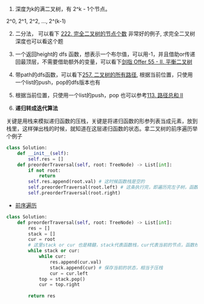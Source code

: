 1. 深度为k的满二叉树，有 2^k - 1个节点。

2^0, 2^1, 2^2, ..., 2^(k-1)

2. 二分法， 可以看下 [222. 完全二叉树的节点个数](222.%20完全二叉树的节点个数.py) 非常好的例子, 求完全二叉树深度也可以看这个题

3. 一个返回height的 dfs 函数，想表示一个布尔值，可以用-1，并且借助or传递回最顶层，不需要借助额外的变量，可以看下[剑指 Offer 55 - II. 平衡二叉树](剑指%20Offer%2055%20-%20II.%20平衡二叉树.py)

4. 带path的dfs函数，可以看下[257. 二叉树的所有路径](./257.%20二叉树的所有路径.py), 根据当前位置，只使用一个list的push，pop的dfs版本也有

5. 根据当前位置，只使用一个list的push，pop 也可以参考[113. 路径总和 II](113.%20路径总和%20II.py)

6. **递归转成迭代算法**

关键是用栈来模拟递归函数的压栈，关键是将递归函数的形参列表当成元素，放到栈里，这样弹出栈的时候，就知道在这层递归函数的状态。拿二叉树的前序遍历举个例子

```python
class Solution:
	def __init__(self):
		self.res = []
    def preorderTraversal(self, root: TreeNode) -> List[int]:
    	if not root:
    		return
    	self.res.append(root.val) # 这时候函数栈是空的
    	self.preorderTraversal(root.left) # 这条执行完，即遍历完左子树，函数栈也是空的
    	self.preorderTraversal(root.right)
```

- [前序遍历](https://link.zhihu.com/?target=https%3A//leetcode-cn.com/problems/binary-tree-preorder-traversal/)

```python
class Solution:
    def preorderTraversal(self, root: TreeNode) -> List[int]:
        res = []
        stack = []
        cur = root
        # 这里stack or cur 也是精髓，stack代表函数栈，cur代表当前的节点，函数栈可能会空好几次，按递归画下图就可以了。例如，刚开始的时候
        while stack or cur:
            while cur:
                res.append(cur.val)
                stack.append(cur) # 保存当前的状态，相当于压栈
                cur = cur.left
            top = stack.pop()
            cur = top.right
        
        return res
```

